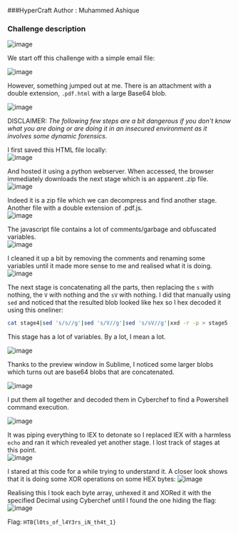 ###HyperCraft
Author : Muhammed Ashique

### Challenge description

![image](https://github.com/LazyTitan33/CTF-Writeups/assets/80063008/8967d207-47c6-4c62-a0d6-2998ee9f337d)

We start off this challenge with a simple email file:

![image](https://github.com/LazyTitan33/CTF-Writeups/assets/80063008/be55af36-0a6c-4443-aad8-f4f2a357221c)

However, something jumped out at me. There is an attachment with a double extension, `.pdf.html` with a large Base64 blob.

![image](https://github.com/LazyTitan33/CTF-Writeups/assets/80063008/0368de9d-0c2f-413a-acab-b9327b8193cb)

DISCLAIMER: _The following few steps are a bit dangerous if you don't know what you are doing or are doing it in an insecured environment as it involves some dynamic forensics._

I first saved this HTML file locally:  
![image](https://github.com/LazyTitan33/CTF-Writeups/assets/80063008/155b39e8-d338-44db-ac77-a964f41d0e6f)

And hosted it using a python webserver. When accessed, the browser immediately downloads the next stage which is an apparent .zip file.  
![image](https://github.com/LazyTitan33/CTF-Writeups/assets/80063008/216917f4-dfd1-48ca-8239-a4578ef92beb)

Indeed it is a zip file which we can decompress and find another stage. Another file with a double extension of .pdf.js.  
![image](https://github.com/LazyTitan33/CTF-Writeups/assets/80063008/c911d771-bc39-4678-b99f-3624979bac82)

The javascript file contains a lot of comments/garbage and obfuscated variables.  
![image](https://github.com/LazyTitan33/CTF-Writeups/assets/80063008/667472c8-b38f-44c1-8456-66ebc4a037f3)

I cleaned it up a bit by removing the comments and renaming some variables until it made more sense to me and realised what it is doing.  
![image](https://github.com/LazyTitan33/CTF-Writeups/assets/80063008/8491a4b5-dce7-490b-8439-e90cc9a9d528)

The next stage is concatenating all the parts, then replacing the `s` with nothing, the `V` with nothing and the `sV` with nothing. I did that manually using `sed` and noticed that the resulted blob looked like hex so I hex decoded it using this oneliner:

```bash
cat stage4|sed 's/s//g'|sed 's/V//g'|sed 's/sV//g'|xxd -r -p > stage5
```

This stage has a lot of variables. By a lot, I mean a lot.

![image](https://github.com/LazyTitan33/CTF-Writeups/assets/80063008/5e33844a-817b-46bf-baa6-df946857ec7f)

Thanks to the preview window in Sublime, I noticed some larger blobs which turns out are base64 blobs that are concatenated.  

![image](https://github.com/LazyTitan33/CTF-Writeups/assets/80063008/81336a7b-ce9b-4aa0-80d2-5f3831122fbc)

I put them all together and decoded them in Cyberchef to find a Powershell command execution.

![image](https://github.com/LazyTitan33/CTF-Writeups/assets/80063008/f34d62bc-b8e5-413c-bdc7-9bedf86ca9bc)

It was piping everything to IEX to detonate so I replaced IEX with a harmless `echo` and ran it which revealed yet another stage. I lost track of stages at this point.  
![image](https://github.com/LazyTitan33/CTF-Writeups/assets/80063008/2f31429f-0a28-428a-9c4e-3f9500802dba)

I stared at this code for a while trying to understand it. A closer look shows that it is doing some XOR operations on some HEX bytes:
![image](https://github.com/LazyTitan33/CTF-Writeups/assets/80063008/ffc0731c-2d92-42e9-845e-cb1d825be2bf)

Realising this I took each byte array, unhexed it and XORed it with the specified Decimal using Cyberchef until I found the one hiding the flag:  
![image](https://github.com/LazyTitan33/CTF-Writeups/assets/80063008/828ab456-a338-4abd-95b7-4525ea3760e7)

Flag: ```HTB{l0ts_of_l4Y3rs_iN_th4t_1}```




